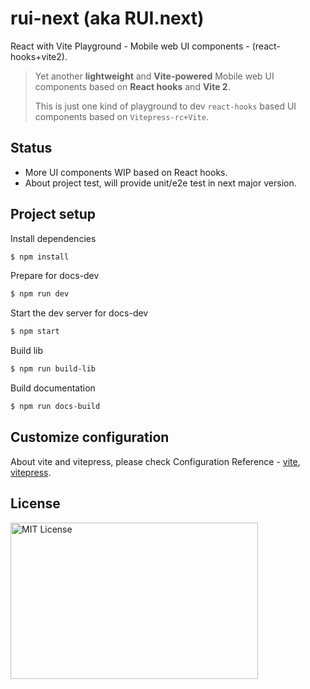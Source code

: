 # rui-next (aka RUI.next)

React with Vite Playground - Mobile web UI components - (react-hooks+vite2).

> Yet another **lightweight** and **Vite-powered** Mobile web UI components based on **React hooks** and **Vite 2**.
>
> This is just one kind of playground to dev `react-hooks` based UI components based on `Vitepress-rc+Vite`.

## Status

- More UI components WIP based on React hooks.
- About project test, will provide unit/e2e test in next major version.

## Project setup

Install dependencies

```bash
$ npm install
```

Prepare for docs-dev

```bash
$ npm run dev
```

Start the dev server for docs-dev

```bash
$ npm start
```

Build lib

```bash
$ npm run build-lib
```

Build documentation

```bash
$ npm run docs-build
```

## Customize configuration

About vite and vitepress, please check Configuration Reference - [vite](https://vitejs.dev/config/), [vitepress](https://vitepress.vuejs.org).

## License

<img src="https://nikoni.top/images/niko-mit-react.png" alt="MIT License" width="396" height="250"/>
